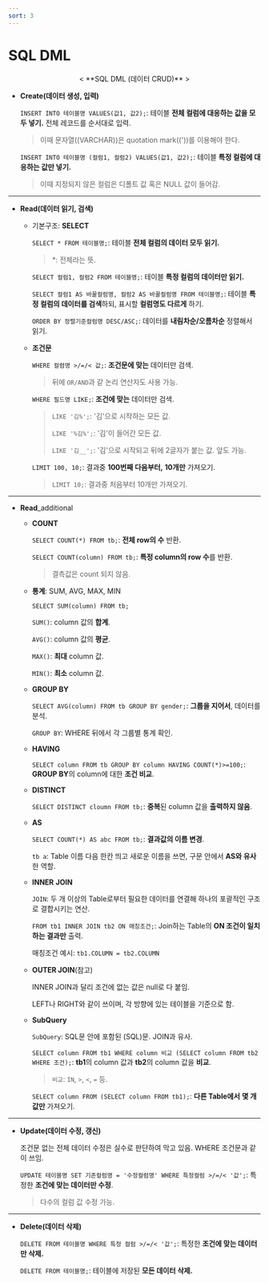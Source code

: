 ```yaml
---
sort: 3
---
```


# SQL DML

<center> < **SQL DML (데이터 CRUD)** > </center>

- **Create(데이터 생성, 입력)**

    `INSERT INTO 테이블명 VALUES(값1, 값2);`: 테이블 **전체 컬럼에 대응하는 값을 모두 넣기.** 전체 레코드를 순서대로 입력.

    > 이때 문자열((VARCHAR))은 quotation mark(('))를 이용해야 한다.

    `INSERT INTO 테이블명 (컬럼1, 컬럼2) VALUES(값1, 값2);`: 테이블 **특정 컬럼에 대응하는 값만 넣기.**

    > 이때 지정되지 않은 컬럼은 디폴트 값 혹은 NULL 값이 들어감.

---

- **Read(데이터 읽기, 검색)**
    - 기본구조: **SELECT**

      `SELECT * FROM 테이블명;`: 테이블 **전체 컬럼의 데이터 모두 읽기.**
    
      > *: 전체라는 뜻.
    
      `SELECT 컬럼1, 컬럼2 FROM 테이블명;`: 테이블 **특정 컬럼의 데이터만 읽기.**
    
      `SELECT 컬럼1 AS 바꿀컬럼명, 컬럼2 AS 바꿀컬럼명 FROM 테이블명;`: 테이블 **특정 컬럼의 데이터를 검색**하되, 표시할 **컬럼명도 다르게** 하기.
    
      `ORDER BY 정렬기준컬럼명 DESC/ASC;`: 데이터를 **내림차순/오름차순** 정렬해서 읽기.
    
    - **조건문**
    
      `WHERE 컬렴명 >/=/< 값;`: **조건문에 맞는** 데이터만 검색.

      > 뒤에 `OR/AND`과 같 논리 연산자도 사용 가능.
    
      `WHERE 필드명 LIKE;`: **조건에 맞는** 데이터만 검색.
    
      > `LIKE '김%';`: '김'으로 시작하는 모든 값.
      >
      > `LIKE '%김%';`: '김'이 들어간 모든 값.
      >
      > `LIKE '김__';`: '김'으로 시작되고 뒤에 2글자가 붙는 값. 앞도 가능.
    
      `LIMIT 100, 10;`: 결과중 **100번째 다음부터,** **10개만** 가져오기.
    
      > `LIMIT 10;`: 결과중 처음부터 10개만 가져오기.
    

---

- **Read**_additional
  
    - **COUNT**
    
      `SELECT COUNT(*) FROM tb;`: **전체 row의 수** 반환.
    
      `SELECT COUNT(column) FROM tb;`: **특정 column의 row 수**를 반환.

      > 결측값은 count 되지 않음.

    - **통계**: SUM, AVG, MAX, MIN

      `SELECT SUM(column) FROM tb;`

      `SUM()`: column 값의 **합계**.

      `AVG()`: column 값의 **평균**.

      `MAX()`: **최대** column 값.

      `MIN()`: **최소** column 값.

    - **GROUP BY**

      `SELECT AVG(column) FROM tb GROUP BY gender;`: **그룹을 지어서**, 데이터를 분석.

      `GROUP BY`: WHERE 뒤에서 각 그룹별 통계 확인.

    - **HAVING**

      `SELECT column FROM tb GROUP BY column HAVING COUNT(*)>=100;`: **GROUP BY**의 column에 대한 **조건 비교**.

    - **DISTINCT**

      `SELECT DISTINCT cloumn FROM tb;`: **중복**된 column 값을 **출력하지 않음**.

    - **AS**

      `SELECT COUNT(*) AS abc FROM tb;`: **결과값의 이름 변경**.

      `tb a`: Table 이름 다음 한칸 띄고 새로운 이름을 쓰면, 구문 안에서 **AS와 유사**한 역할.

    - **INNER** **JOIN**

      `JOIN`: 두 개 이상의 Table로부터 필요한 데이터를 연결해 하나의 포괄적인 구조로 결합시키는 연산.

      `FROM tb1 INNER JOIN tb2 ON 매칭조건;`: Join하는 Table의 **ON 조건이 일치하는 결과만** 출력.

      매칭조건 예시: `tb1.COLUMN = tb2.COLUMN`

    - **OUTER JOIN**(참고)
    
      INNER JOIN과 달리 조건에 없는 값은 null로 다 붙임.
    
      LEFT나 RIGHT와 같이 쓰이며, 각 방향에 있는 테이블을 기준으로 함.
    
    - **SubQuery**
    
      `SubQuery`: SQL문 안에 포함된 (SQL)문. JOIN과 유사.
    
      `SELECT column FROM tb1 WHERE column 비교 (SELECT column FROM tb2 WHERE 조건);`: **tb1**의 column 값과 **tb2**의 column 값을 **비교**.
    
      > `비교`: `IN`, `>`, `<`, `=` 등.
    
      `SELECT column FROM (SELECT column FROM tb1);`: **다른 Table에서** **몇 개 값만** 가져오기.
    

---

- **Update(데이터 수정, 갱신)**

    조건문 없는 전체 데이터 수정은 실수로 판단하여 막고 있음. WHERE 조건문과 같이 쓰임.

    `UPDATE 테이블명 SET 기존컬럼명 = '수정컬럼명' WHERE 특정컬럼 >/=/< '값';`: 특정한 **조건에 맞는 데이터만 수정**.

    > 다수의 컬럼 값 수정 가능.

---

- **Delete(데이터 삭제)**

    `DELETE FROM 테이블명 WHERE 특정 컬럼 >/=/< '값';`: 특정한 **조건에 맞는 데이터만 삭제.**

    `DELETE FROM 테이블명;`: 테이블에 저장된 **모든 데이터 삭제.**